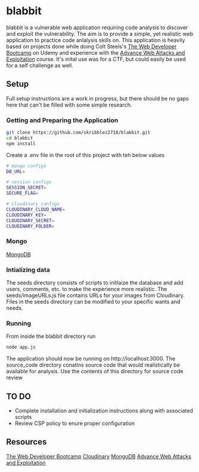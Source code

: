 # blabbit
blabbit is a vulnerable web application requiring code analysis to discover and exploit the vulnerability. The aim is to provide a simple, yet realistic web application to practice code anlalysis skills on. This application is heavily based on projects done while doing Colt Steels's [The Web Developer Bootcamp](https://www.udemy.com/course/the-web-developer-bootcamp/) on Udemy and experience with the [Advance Web Attacks and Exploitation](https://www.offsec.com/courses/web-300/) course. It's inital use was for a CTF, but could easily be used for a self challenge as well.

## Setup
Full setup instructions are a work in progress, but there should be no gaps here that can't be filled with some simple research.

### Getting and Preparing the Application
```sh
git clone https://github.com/skribblez2718/blabbit.git
cd blabbit
npm install
```

Create a .env file in the root of this project with teh below values
```sh
# mongo configs
DB_URL=

# session configs
SESSION_SECRET=
SECURE_FLAG=

# cloudinary configs
CLOUDINARY_CLOUD_NAME=
CLOUDINARY_KEY=
CLOUDINARY_SECRET=
CLOUDINARY_FOLDER=
```

### Mongo
[MongoDB](https://www.mongodb.com/)

### Intializing data
The seeds directory consists of scripts to initlaize the database and add users, comments, etc. to make the experience more realistic. The seeds/imageURLs.js file contains URLs for your images from Cloudinary. Files in the seeds directory can be modified to your specific wants and needs.

### Running
From inside the blabbit directory run

```sh
node app.js
```

The application should now be running on http://localhost:3000. The source_code directory conatins source code that would realistically be available for analysis. Use the contents of this directory for source code review

## TO DO
- Complete installation and initialization instructions along with associated scripts
- Review CSP policy to enure proper configuration

## Resources
[The Web Developer Bootcamp](https://www.udemy.com/course/the-web-developer-bootcamp/)
[Cloudinary](https://console.cloudinary.com)
[MongoDB](https://www.mongodb.com/)
[Advance Web Attacks and Exploitation](https://www.offsec.com/courses/web-300/)
